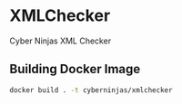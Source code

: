 # XMLChecker
Cyber Ninjas XML Checker

## Building Docker Image

```sh
docker build . -t cyberninjas/xmlchecker
```
